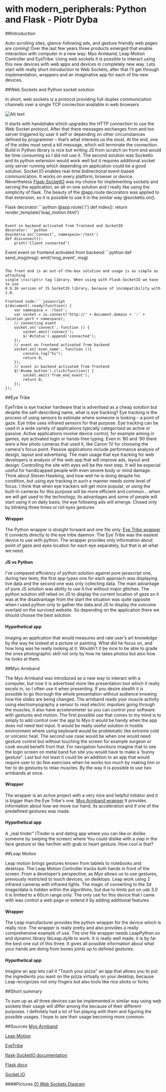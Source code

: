 # with modern_peripherals: Python and Flask - Piotr Dyba

##Introduction

Auto-scrolling sites, glance-following ads, and gesture friendly web pages are 
coming! Over the last few years three products emerged that enable interaction 
with computer in a new way: Myo Armband, Leap Motion Controller and EyeTribe. 
Using web sockets it is possible to interact using this new devices with web 
apps and devices in completely new way. Lets start with really short 
introduction to Web Sockets, after that I’ll get through implementation, 
wrappers and an imaginative app for each of the new devices.

##Web Sockets and Python socket solution

In short, web sockets is a protocol providing full-duplex communication channels 
over a single TCP connection available in web browsers 

![Alt text](./001_web_sockets.png "01 Web Sockets Diagram")

It starts with handshake which upgrades the HTTP connection to use the Web Socket protocol.
After that there messages exchanges from and too server triggered by user 
it self or depending on other circumstances defined by programmer – 
that’s what interests us the most. At the end, one of the sides must send a kill 
message, which will terminate the connection. 
Build in Python library is nice but writing JS from scratch on front end would 
be time consuming so I did not use it. The second solution was SocketIo and its 
python extension would work well but it requires additional socket only server 
running which depending on application could be a good solution. Socket.IO enables 
real-time bidirectional event-based communication. It works on every platform, 
browser or device. Nevertheless 
[Flask-SocketIO](https://github.com/miguelgrinberg/Flask-SocketIO)
was my choice for implementing sockets and serving the 
application, an all-in-one solution and I really like using the simplicity of flask. 
The beauty of the @app.route decorators  was applied to that extension, so 
it is possible to use it in the similar way @socketio.on().

Flask decorator:```python
@app.route('/')
def index():
    return render_template('leap_motion.html')
```

Event in backend activated from frontend and SocketIO decorator:```python
@socketio.on(‘connect’, namespace='/test')
def disconnect():
    print('Client connected’)
```

Event event on frontend activated from backend:```python
def send_msg(msg):
    emit('msg_event', msg)
```

The front end is an out-of-the-box solution and usage is as simple as attaching 
single \<script\> tag library. When using with Flask-SocketIO we have to use 
0.9.16 version of JS SocketIO library, because of incompatibility with 1.0.

Frontend code:```javascript
$(document).ready(function() {
    var namespace = '/test';
    var socket = io.connect('http://' + document.domain + ':' + location.port + namespace);
    // connecting event
    socket.on('connect', function () {
        socket.emit('connect');
        $('#status').append('connected');
    });
    // event on frontend activated from backend
    socket.on('even_name', function (){
        console.log("hi");
        return 0;
    });
    // event in backend activated from frontend
    $('#some_button').click(function() {
        socket.emit('from_end_event');
        return 0;
    });
});
```

##Eye Tribe

EyeTribe is eye tracker hardware that is advertised as a cheap solution 
but despite the self-describing name, what is eye tracking?
Eye tracking is the process of using sensors to estimate where someone 
is looking – a point of gaze. Eye tribe uses infrared sensors for that purpose.
Eye tracking can be used in a wide variety of applications typically 
categorized as active or passive. Active applications involve device control, 
for example aiming in games, eye activated login or hands-free typing. 
Even in ’80 and ‘90 there were a few photo cameras that used it, like Canon 1V for
choosing the camera's focus point. 
Passive applications include performance analysis of design, 
layout and advertising. The main usage that eye tracking for web developers 
is analysis of the web app that will improve ads, layout and design.
Controlling the site with eyes will be the next step. It will be especial useful 
for handicapped people with even severe body or mind damage. Think about 
Steven Hawking, and how well he is doing despite his condition, but using eye 
tracking in such a manner needs some level of focus. I think that when eye 
trackers will get more popular, or using the built-in cameras for this purpose 
will be more efficient and common… when we will get used to the technology,
its advantages and some of people will start using it on daily basis, the eye 
following ads will emerge. Closed only by blinking three times or roll eyes gestures

#### Wrapper

The Python wrapper is straight forward and one file only. 
[Eye Tribe wrapper](https://github.com/baekgaard/peyetribe)
It connects directly to the eye tribe daemon. The Eye Tribe was the easiest 
device to use with python. The wrapper provides only information about point of gaze and
 eyes location for each eye separately, but that is all what we need.

#### JS vs Python
I've compared efficiency of python solution against pure javascript one, during
two tests, the first app types one for each approach was displaying live data and the second one was only collecting data. The main advantage of pure JS solution was ability to use it live without major glitches. The python solution still relied on JS to display the current 
location of gaze so it was at the disadvantage from the start the situation
was quite opposite when I used python only to gather the data and JS to display 
the outcome overlaid on the survived website. So depending on the 
application there we should choose the best solution.

#### Hypothetical app
Imaging an application that would measures and rate user’s art knowledge 
by the way he looked at a picture or painting. What did he focus 
on, and how long was he really looking at it. Wouldn't it be nice to be able
to grade the ones photographic skill not only by how he takes photos but also
how he looks at them.

##Myo Armband
 
The Myo Armband was introduced as a new way to interact with a  computer, but now it is 
advertised more like presentation tool which it really excels in, so I often use it
when presenting. If you desire stealth it is possible to go thorough the whole 
presentation without audience knowing how the slides are being changed.
The armband reads your muscle activity using electromyography a 
sensor to read electric impulses going through the muscles, it also have 
accelerometer so you can control your software with gestures and motion. 
The first possible use that comes to my mind is to 
simply to add control over the app to Myo it would be 
handy when the app does not need text input. It would be really useful solution in 
hostile environment where using keyboard would be problematic like extreme cold 
or volcanic heat. The second use case would be when one would need gesture control
but without touching the screen for example surgeon or cook would benefit from 
that. For navigation functions imagine that to see the login screen on metal band 
fun site you would have to make a 'bunny gesture". Last but not least it could 
be an addition to an app that would require user to do few exercises when he 
works too much by making him or her to do gestures to relax muscles.
By the way it is possible to use two armbands at once.

#### Wrapper
The wrapper is an active project with a very nice and 
helpful initiator and it is bigger than the Eye Tribe's one.
[Myo Armband wrapper](https://github.com/NiklasRosenstein/myo-python)
It provides information about how we move our hand, its acceleration and if
one of the predefined gestures was made.

#### Hypothetical app
A „real tinder” (Tinder is and dating app where you can like or dislike 
someone by swiping the screen) where You could dislike with a slap in the 
face gesture or like her/him with grab or heart gesture. How cool is that? 


##Leap Motion

Leap motion brings gestures known from tablets to notebooks and desktops.
The Leap Motion Controller tracks both hands in front of the screen. 
From a developer’s perspective, as Myo allows us to use gestures, 
previously restricted to touch devices, on desktops. 
Leap work using 2 infrared cameras with infrared lights. 
The magic of converting to the 3d image/data is hidden within the algorithms, 
but due to limits put on usb 3.0 it is limited to a 60cm range only.
The only use for this device that I came with was control a web page or 
extend it by adding additional features

#### Wrapper
The Leap manufacturer provides the python wrapper for the device 
which is really nice. The wrapper is really pretty and also provides a really 
comprehensive example of use. The one file wrapper needs LeapPython.so and 
dynamic library libLeap.dylib to work. It is really well made, it is 
by far the best one out of this three. It gives all possible 
information about what your hands are doing from bones joints up to defined gestures. 

#### Hypothetical app
Imagine an app lets call it "Touch your pizza" an app that allows you to put 
the ingredients you want on the pizza virtually on your desktop, because 
Leap recognizes not only fingers but also tools like rice sticks or forks.

##Short summary

To sum up as all three devices can be implemented in similar way using 
web sockets their usage will differ among the because of their different 
purposes. I definitely had a lot of fun playing with 
them and figuring the possible usages. I hope to see their usage becoming
more common.

##Sources
[Myo Armband](https://www.thalmic.com/myo/)

[Leap Motion](https://www.leapmotion.com) 

[EyeTribe](https://theeyetribe.com)

[flask-SocketIO documentation](https://flask-socketio.readthedocs.org/en/latest/)

[Flask docs](http://flask.pocoo.org/docs/0.10/)

[Socket.IO](http://socket.io)

####Pictures
[01 Web Sockets Diagram](http://www.pubnub.com/blog/wp-content/uploads/2014/09/WebSockets-Diagram.png)


